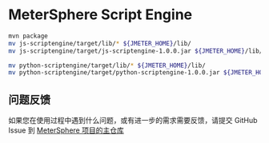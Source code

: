 # MeterSphere Script Engine

```bash
mvn package
mv js-scriptengine/target/lib/* ${JMETER_HOME}/lib/
mv js-scriptengine/target/js-scriptengine-1.0.0.jar ${JMETER_HOME}/lib/

mv python-scriptengine/target/lib/* ${JMETER_HOME}/lib/
mv python-scriptengine/target/python-scriptengine-1.0.0.jar ${JMETER_HOME}/lib/
```




## 问题反馈

如果您在使用过程中遇到什么问题，或有进一步的需求需要反馈，请提交 GitHub Issue 到 [MeterSphere 项目的主仓库](https://github.com/metersphere/metersphere/issues)
